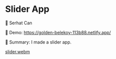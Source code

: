 # Slider App

🔵 Serhat Can

🔵 Demo: https://golden-belekoy-113b88.netlify.app/

🔵 Summary: I made a slider app.

[slider.webm](https://user-images.githubusercontent.com/85739464/220735396-898f7304-00d4-4033-9c0d-c75ce1fa49dd.webm)
